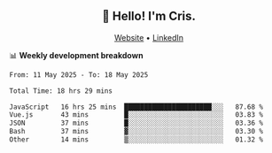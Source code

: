 
<h2 align="center">👋 Hello! I'm Cris.</h2>
<p align="center">
  <a href="https://www.criscunas.dev">Website</a> •
  <a href="https://www.linkedin.com/in/cristophercunas/">LinkedIn</a> 
</p>


📊 **Weekly development breakdown**
<!--START_SECTION:waka-->

```txt
From: 11 May 2025 - To: 18 May 2025

Total Time: 18 hrs 29 mins

JavaScript   16 hrs 25 mins  ██████████████████████░░░   87.68 %
Vue.js       43 mins         █░░░░░░░░░░░░░░░░░░░░░░░░   03.83 %
JSON         37 mins         █░░░░░░░░░░░░░░░░░░░░░░░░   03.36 %
Bash         37 mins         ▓░░░░░░░░░░░░░░░░░░░░░░░░   03.30 %
Other        14 mins         ▒░░░░░░░░░░░░░░░░░░░░░░░░   01.32 %
```

<!--END_SECTION:waka-->
